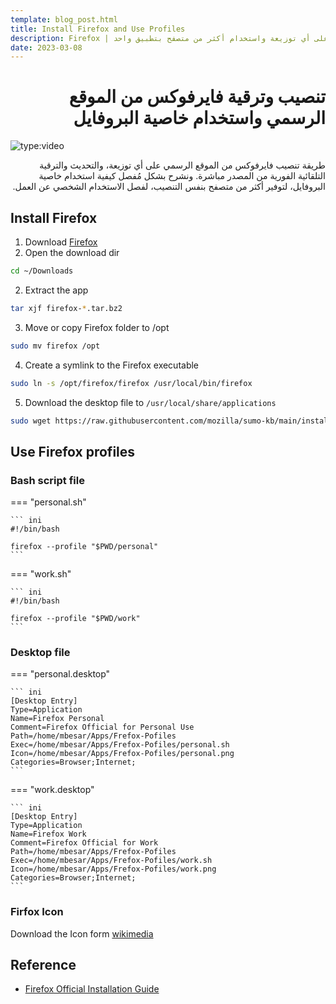 ```yaml
---
template: blog_post.html
title: Install Firefox and Use Profiles
description: Firefox | التنصيب الرسمي على أي توزيعة واستخدام أكثر من متصفح بتطبيق واحد
date: 2023-03-08
---
```


# <div dir="rtl">تنصيب وترقية فايرفوكس من الموقع الرسمي واستخدام خاصية البروفايل </div>

![type:video](https://www.youtube.com/embed/vR7vN5WWvwE)

<div dir="rtl">
طريقة تنصيب فايرفوكس من الموقع الرسمي على أي توزيعة، والتحديث والترقية التلقائية الفورية من المصدر مباشرة. ونشرح بشكل مُفصل كيفية استخدام خاصية البروفايل، لتوفير أكثر من متصفح بنفس التنصيب، لفصل الاستخدام الشخصي عن العمل.
</div>

<p hidden>#more</p>

## Install Firefox

1. Download [Firefox](https://www.mozilla.org/firefox/linux/?utm_medium=referral&utm_source=support.mozilla.org)
2. Open the download dir
```sh
cd ~/Downloads
```
2. Extract the app
```sh
tar xjf firefox-*.tar.bz2
```
3. Move or copy Firefox folder to /opt
```sh
sudo mv firefox /opt
```
4. Create a symlink to the Firefox executable
```sh
sudo ln -s /opt/firefox/firefox /usr/local/bin/firefox
```
5. Download the desktop file to `/usr/local/share/applications`
```sh
sudo wget https://raw.githubusercontent.com/mozilla/sumo-kb/main/install-firefox-linux/firefox.desktop -P /usr/local/share/applications
```

## Use Firefox profiles

### Bash script file

=== "personal.sh"

    ``` ini
    #!/bin/bash

    firefox --profile "$PWD/personal"
    ```

=== "work.sh"

    ``` ini
    #!/bin/bash

    firefox --profile "$PWD/work"
    ```

### Desktop file

=== "personal.desktop"

    ``` ini
    [Desktop Entry]
    Type=Application
    Name=Firefox Personal
    Comment=Firefox Official for Personal Use
    Path=/home/mbesar/Apps/Frefox-Pofiles
    Exec=/home/mbesar/Apps/Frefox-Pofiles/personal.sh
    Icon=/home/mbesar/Apps/Frefox-Pofiles/personal.png
    Categories=Browser;Internet;
    ```

=== "work.desktop"

    ``` ini
    [Desktop Entry]
    Type=Application
    Name=Firefox Work
    Comment=Firefox Official for Work
    Path=/home/mbesar/Apps/Frefox-Pofiles
    Exec=/home/mbesar/Apps/Frefox-Pofiles/work.sh
    Icon=/home/mbesar/Apps/Frefox-Pofiles/work.png
    Categories=Browser;Internet;
    ```

### Firfox Icon
Download the Icon form [wikimedia](https://commons.wikimedia.org/wiki/File:Firefox_logo,_2017.png)

## Reference

- [Firefox Official Installation Guide](https://support.mozilla.org/en-US/kb/install-firefox-linux)